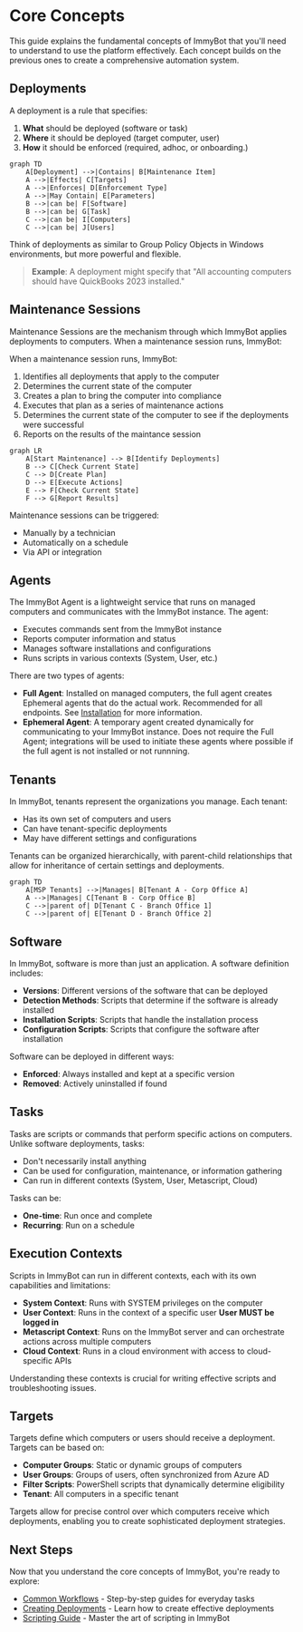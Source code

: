 # Core Concepts

This guide explains the fundamental concepts of ImmyBot that you'll need to understand to use the platform effectively. Each concept builds on the previous ones to create a comprehensive automation system.

## Deployments

A deployment is a rule that specifies:

1. **What** should be deployed (software or task)
2. **Where** it should be deployed (target computer, user)
3. **How** it should be enforced (required, adhoc, or onboarding.)

```mermaid
graph TD
    A[Deployment] -->|Contains| B[Maintenance Item]
    A -->|Effects| C[Targets]
    A -->|Enforces| D[Enforcement Type]
    A -->|May Contain| E[Parameters]
    B -->|can be| F[Software]
    B -->|can be| G[Task]
    C -->|can be| I[Computers]
    C -->|can be| J[Users]

```

Think of deployments as similar to Group Policy Objects in Windows environments, but more powerful and flexible.


> **Example**: A deployment might specify that "All accounting computers should have QuickBooks 2023 installed."

## Maintenance Sessions

Maintenance Sessions are the mechanism through which ImmyBot applies deployments to computers. When a maintenance session runs, ImmyBot:

When a maintenance session runs, ImmyBot:

1. Identifies all deployments that apply to the computer
2. Determines the current state of the computer
3. Creates a plan to bring the computer into compliance
4. Executes that plan as a series of maintenance actions
5. Determines the current state of the computer to see if the deployments were successful
6. Reports on the results of the maintance session



```mermaid
graph LR
    A[Start Maintenance] --> B[Identify Deployments]
    B --> C[Check Current State]
    C --> D[Create Plan]
    D --> E[Execute Actions]
    E --> F[Check Current State]
    F --> G[Report Results]
```

Maintenance sessions can be triggered:
- Manually by a technician
- Automatically on a schedule
- Via API or integration

## Agents

The ImmyBot Agent is a lightweight service that runs on managed computers and communicates with the ImmyBot instance. The agent:

- Executes commands sent from the ImmyBot instance
- Reports computer information and status
- Manages software installations and configurations
- Runs scripts in various contexts (System, User, etc.)

There are two types of agents:
- **Full Agent**: Installed on managed computers, the full agent creates Ephemeral agents that do the actual work. Recommended for all endpoints. See [Installation](/Documentation/GettingStarted/quick-start-guide.md) for more information.
- **Ephemeral Agent**: A temporary agent created dynamically for communicating to your ImmyBot instance. Does not require the Full Agent; integrations will be used to initiate these agents where possible if the full agent is not installed or not runnning.

## Tenants


In ImmyBot, tenants represent the organizations you manage. Each tenant:

- Has its own set of computers and users
- Can have tenant-specific deployments
- May have different settings and configurations

Tenants can be organized hierarchically, with parent-child relationships that allow for inheritance of certain settings and deployments.

```mermaid
graph TD
    A[MSP Tenants] -->|Manages| B[Tenant A - Corp Office A]
    A -->|Manages| C[Tenant B - Corp Office B]
    C -->|parent of| D[Tenant C - Branch Office 1]
    C -->|parent of| E[Tenant D - Branch Office 2]
```


## Software

In ImmyBot, software is more than just an application. A software definition includes:
- **Versions**: Different versions of the software that can be deployed
- **Detection Methods**: Scripts that determine if the software is already installed
- **Installation Scripts**: Scripts that handle the installation process
- **Configuration Scripts**: Scripts that configure the software after installation

Software can be deployed in different ways:
- **Enforced**: Always installed and kept at a specific version
- **Removed**: Actively uninstalled if found

## Tasks

Tasks are scripts or commands that perform specific actions on computers. Unlike software deployments, tasks:
- Don't necessarily install anything
- Can be used for configuration, maintenance, or information gathering
- Can run in different contexts (System, User, Metascript, Cloud)

Tasks can be:
- **One-time**: Run once and complete
- **Recurring**: Run on a schedule

## Execution Contexts

Scripts in ImmyBot can run in different contexts, each with its own capabilities and limitations:

- **System Context**: Runs with SYSTEM privileges on the computer
- **User Context**: Runs in the context of a specific user **User MUST be logged in**
- **Metascript Context**: Runs on the ImmyBot server and can orchestrate actions across multiple computers
- **Cloud Context**: Runs in a cloud environment with access to cloud-specific APIs

Understanding these contexts is crucial for writing effective scripts and troubleshooting issues.

## Targets

Targets define which computers or users should receive a deployment. Targets can be based on:

- **Computer Groups**: Static or dynamic groups of computers
- **User Groups**: Groups of users, often synchronized from Azure AD
- **Filter Scripts**: PowerShell scripts that dynamically determine eligibility
- **Tenant**: All computers in a specific tenant

Targets allow for precise control over which computers receive which deployments, enabling you to create sophisticated deployment strategies.

## Next Steps

Now that you understand the core concepts of ImmyBot, you're ready to explore:

- [Common Workflows](/Documentation/GettingStarted/common-workflows.md) - Step-by-step guides for everyday tasks
- [Creating Deployments](/Documentation/HowToGuides/creating-managing-deployments.md) - Learn how to create effective deployments
- [Scripting Guide](/Documentation/AdvancedTopics/scripts.md) - Master the art of scripting in ImmyBot

